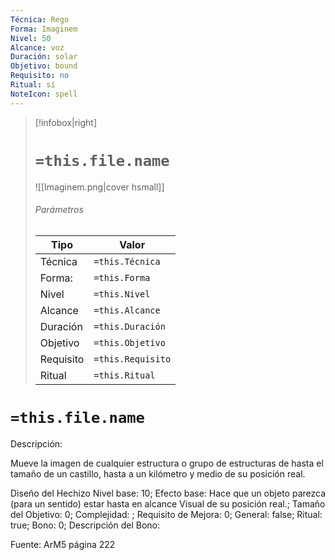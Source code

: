 ```yaml
---
Técnica: Rego
Forma: Imaginem
Nivel: 50
Alcance: voz 
Duración: solar  
Objetivo: bound
Requisito: no
Ritual: sí
NoteIcon: spell
---
```


> [!infobox|right]
> # `=this.file.name`
> ![[Imaginem.png|cover hsmall]]
> ###### Parámetros
> Tipo |  Valor |
> ---|---|
> Técnica  | `=this.Técnica`  |
> Forma: | `=this.Forma`  |
> Nivel | `=this.Nivel`  |
> Alcance | `=this.Alcance` |
> Duración | `=this.Duración` |
> Objetivo | `=this.Objetivo` |
> Requisito | `=this.Requisito` |
> Ritual | `=this.Ritual` |

# `=this.file.name`
Descripción: <p>Mueve la imagen de cualquier estructura o grupo de estructuras de hasta el tamaño de un castillo, hasta a un kilómetro y medio de su posición real.</p>

Diseño del Hechizo
Nivel base: 10; Efecto base: Hace que un objeto parezca (para un sentido) estar hasta en alcance Visual de su posición real.;  Tamaño del Objetivo: 0; Complejidad: ; Requisito de Mejora: 0; General: false; Ritual: true; Bono: 0; Descripción del Bono: 

Fuente: ArM5 página 222